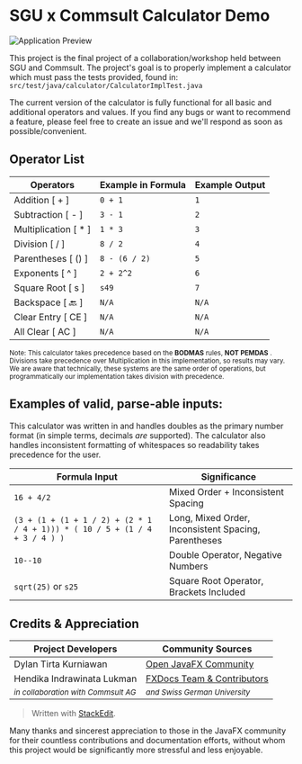 # SGU x Commsult Calculator Demo
![Application Preview](https://i.ibb.co/xSszP6f/preview.jpg)

This project is the final project of a collaboration/workshop held between SGU and Commsult. The project's goal is to properly implement a calculator which must pass the tests provided, found in:
`src/test/java/calculator/CalculatorImplTest.java`

The current version of the calculator is fully functional for all basic and additional operators and values. If you find any bugs or want to recommend a feature, please feel free to create an issue and we'll respond as soon as possible/convenient.

## Operator List
| Operators | Example in Formula | Example Output |
|--|--|--|
| Addition [ + ] | `0 + 1` | `1` |
| Subtraction [ - ] | `3 - 1` | `2` |
| Multiplication [ * ] | `1 * 3` | `3` |
| Division [ / ] | `8 / 2` | `4` |
| Parentheses [ () ] | `8 - (6 / 2)` | `5` |
| Exponents [ ^ ] | `2 + 2^2` | `6` |
| Square Root [ s ] | `s49` | `7` |
| Backspace [ 🔙 ] | `N/A` | `N/A` |
| Clear Entry [ CE ] | `N/A` | `N/A` |
| All Clear [ AC ] | `N/A` | `N/A` |

<sup>Note: This calculator takes precedence based on the **BODMAS** rules, **NOT PEMDAS** . Divisions take precedence over Multiplication in this implementation, so results may vary. We are aware that technically, these systems are the same order of operations, but programmatically our implementation takes division with precedence.</sup>

## **Examples of valid, parse-able inputs:**
This calculator was written in and handles doubles as the primary number format (in simple terms, decimals *are* supported). The calculator also handles inconsistent formatting of whitespaces so readability takes precedence for the user.

| Formula Input | Significance
|--|--|
| `16 + 4/2` | Mixed Order + Inconsistent Spacing |
| `(3 + (1 + (1 + 1 / 2) + (2 * 1 / 4 + 1))) * ( 10 / 5 + (1 / 4 + 3 / 4 ) )` | Long, Mixed Order, Inconsistent Spacing, Parentheses |
| `10--10` | Double Operator, Negative Numbers |
| `sqrt(25)` or `s25` | Square Root Operator, Brackets Included |

## Credits & Appreciation
| Project Developers | Community Sources |
|--|--|
| Dylan Tirta Kurniawan | [Open JavaFX Community](https://openjfx.io/) |
| Hendika Indrawinata Lukman | [FXDocs Team & Contributors](https://fxdocs.github.io/docs/html5/) |
| <sup>*in collaboration with Commsult AG*</sup> | <sup>*and Swiss German University*</sup> |
> Written with [StackEdit](https://stackedit.io/).

Many thanks and sincerest appreciation to those in the JavaFX community for their countless contributions and documentation efforts, without whom this project would be significantly more stressful and less enjoyable.
